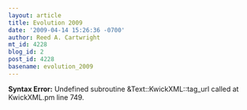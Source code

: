 ```yaml
---
layout: article
title: Evolution 2009
date: '2009-04-14 15:26:36 -0700'
author: Reed A. Cartwright
mt_id: 4228
blog_id: 2
post_id: 4228
basename: evolution_2009
---
```

<p><strong>Syntax Error:</strong> Undefined subroutine &Text::KwickXML::tag_url called at KwickXML.pm line 749.
</p>
